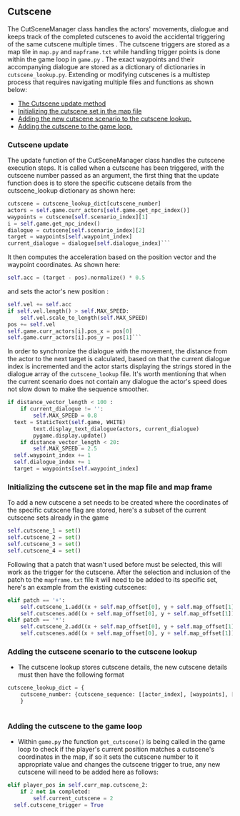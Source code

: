 
## Cutscene
The CutSceneManager class handles the actors' movements, dialogue and keeps track of the completed cutscenes to avoid the accidental triggering of the same cutscene multiple times . The cutscene triggers are stored as a map tile in  `map.py`  and `mapframe.txt` while handling trigger points is done within the game loop in  `game.py` . The exact waypoints and their accompanying dialogue are stored as a dictionary of dictionaries in  `cutscene_lookup.py`. Extending or modifying cutscenes is a multistep process that requires navigating multiple files and functions as shown below:
- [The Cutscene update method](#cutscene-update)
-  [ Initializing the cutscene set in the map file ](#initializing-the-cutscene-set-in-the-map-file-and-map-frame)
-  [Adding the new cutscene scenario to the cutscene lookup.](#adding-the-cutscene-scenario-to-the-cutscene-lookup)
-  [Adding the cutscene to the game loop.](#adding-the-cutscene-to-the-game-loop)
### Cutscene update
The update function of the CutSceneManager  class handles the cutscene execution steps. It is called when a cutscene has been triggered, with the cutscene number passed as an argument, the first thing that the update function does is to store the specific cutscene details from the cutscene_lookup dictionary as shown here:
```python
cutscene = cutscene_lookup_dict[cutscene_number]  
actors = self.game.curr_actors[self.game.get_npc_index()]  
waypoints = cutscene[self.scenario_index][1]  
i = self.game.get_npc_index()  
dialogue = cutscene[self.scenario_index][2]  
target = waypoints[self.waypoint_index]  
current_dialogue = dialogue[self.dialogue_index]```
```
It then  computes the acceleration based on the position vector and the waypoint coordinates. As shown here:
```python
self.acc = (target - pos).normalize() * 0.5
```
and sets the actor's new position : 
```python
self.vel += self.acc  
if self.vel.length() > self.MAX_SPEED:  
    self.vel.scale_to_length(self.MAX_SPEED)  
pos += self.vel  
self.game.curr_actors[i].pos_x = pos[0]  
self.game.curr_actors[i].pos_y = pos[1]```
```

 In order to synchronize the dialogue with the movement, the distance from the  actor to the next target is calculated, based on that the current dialogue index is incremented and the actor starts displaying the strings stored in the dialogue array of the `cutscene_lookup` file. It's worth mentioning that when the current scenario does not contain any dialogue the actor's speed does not slow down to make the sequence smoother. 
```python
if distance_vector_length < 100 :   
    if current_dialogue != '':  
        self.MAX_SPEED = 0.8  
  text = StaticText(self.game, WHITE)  
        text.display_text_dialogue(actors, current_dialogue)  
        pygame.display.update()  
    if distance_vector_length < 20:  
        self.MAX_SPEED = 2.5  
  self.waypoint_index += 1  
  self.dialogue_index += 1  
  target = waypoints[self.waypoint_index]
```

### Initializing the cutscene set in the map file and map frame
To add a new cutscene a set needs to be created where the coordinates of the specific cutscene flag are stored, here's a subset of the current cutscene sets already in the game
```python
self.cutscene_1 = set()  
self.cutscene_2 = set()  
self.cutscene_3 = set()  
self.cutscene_4 = set()
```
Following that a patch that wasn't used before must be selected, this will work as the trigger for the cutscene. After the selection and inclusion of the patch to the `mapframe.txt` file it will need to be added to its specific set, here's an example from the existing cutscenes:
```python
elif patch == '+':  
    self.cutscene_1.add((x + self.map_offset[0], y + self.map_offset[1]))  
    self.cutscenes.add((x + self.map_offset[0], y + self.map_offset[1]))  
elif patch == '*':  
    self.cutscene_2.add((x + self.map_offset[0], y + self.map_offset[1]))  
    self.cutscenes.add((x + self.map_offset[0], y + self.map_offset[1]))
```


### Adding the cutscene scenario to the cutscene lookup

- The cutscene lookup stores cutscene details,  the new cutscene details must then have the following format 
```python
cutscene_lookup_dict = {  
    cutscene_number: {cutscene_sequence: [[actor_index], [waypoints], [dialogye]]}
    }  
	  
 `````` 
 
### Adding the cutscene to the game loop
- Within `game.py` the function  `get_cutscene()` is being called in the game loop to check if the player's current position matches a cutscene's coordinates in the map, if so it sets the cutscene number to it appropriate value and changes the cutscene trigger to true, any new cutscene will need to be added here as follows:

```python
elif player_pos in self.curr_map.cutscene_2:  
    if 2 not in completed:  
        self.current_cutscene = 2  
  self.cutscene_trigger = True
 ```



